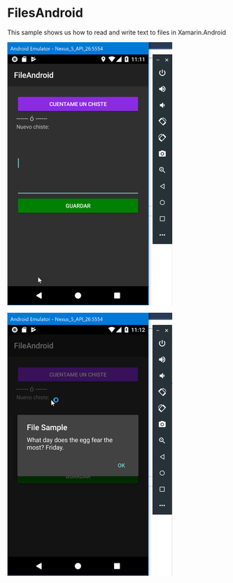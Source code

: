 # FilesAndroid
This sample shows us how to read and write text to files in Xamarin.Android


<img src="https://github.com/jesulink2514/FilesAndroid/blob/master/Previews/2018-04-02_23-12-06.png?raw=true" 
height="600" alt="preview 01"/>

<img src="https://github.com/jesulink2514/FilesAndroid/blob/master/Previews/2018-04-02_23-12-21.png?raw=true" 
height="600" alt="preview 02"/>
